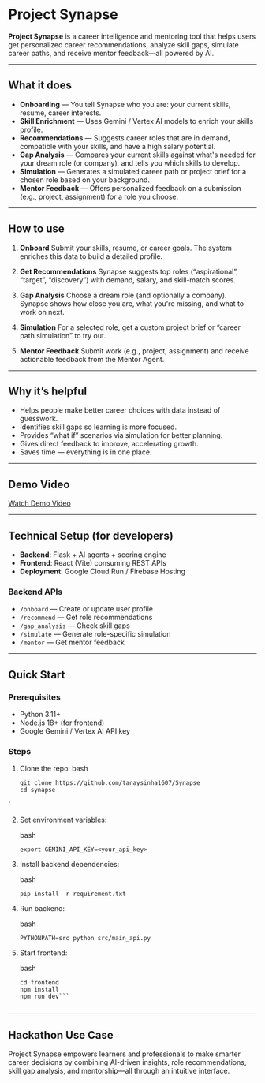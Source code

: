# Project Synapse

**Project Synapse** is a career intelligence and mentoring tool that helps users get personalized career recommendations, analyze skill gaps, simulate career paths, and receive mentor feedback—all powered by AI.

---

## What it does

- **Onboarding** — You tell Synapse who you are: your current skills, resume, career interests.  
- **Skill Enrichment** — Uses Gemini / Vertex AI models to enrich your skills profile.  
- **Recommendations** — Suggests career roles that are in demand, compatible with your skills, and have a high salary potential.  
- **Gap Analysis** — Compares your current skills against what's needed for your dream role (or company), and tells you which skills to develop.  
- **Simulation** — Generates a simulated career path or project brief for a chosen role based on your background.  
- **Mentor Feedback** — Offers personalized feedback on a submission (e.g., project, assignment) for a role you choose.  

---

## How to use

1. **Onboard** Submit your skills, resume, or career goals. The system enriches this data to build a detailed profile.  

2. **Get Recommendations** Synapse suggests top roles (“aspirational”, “target”, “discovery”) with demand, salary, and skill-match scores.  

3. **Gap Analysis** Choose a dream role (and optionally a company). Synapse shows how close you are, what you're missing, and what to work on next.  

4. **Simulation** For a selected role, get a custom project brief or “career path simulation” to try out.  

5. **Mentor Feedback** Submit work (e.g., project, assignment) and receive actionable feedback from the Mentor Agent.  

---

## Why it’s helpful

- Helps people make better career choices with data instead of guesswork.  
- Identifies skill gaps so learning is more focused.  
- Provides “what if” scenarios via simulation for better planning.  
- Gives direct feedback to improve, accelerating growth.  
- Saves time — everything is in one place.  

---

## Demo Video

[Watch Demo Video](https://drive.google.com/file/d/1iL-_EAE5aXNovKgEOcRaOL1oVkgFyfLD/view?usp=sharing)

---

## Technical Setup (for developers)

- **Backend**: Flask + AI agents + scoring engine  
- **Frontend**: React (Vite) consuming REST APIs  
- **Deployment**: Google Cloud Run / Firebase Hosting  

### Backend APIs

- `/onboard` — Create or update user profile  
- `/recommend` — Get role recommendations  
- `/gap_analysis` — Check skill gaps  
- `/simulate` — Generate role-specific simulation  
- `/mentor` — Get mentor feedback  

---

## Quick Start

### Prerequisites
- Python 3.11+
- Node.js 18+ (for frontend)
- Google Gemini / Vertex AI API key

### Steps

1. Clone the repo:
   bash
   ```
   git clone https://github.com/tanaysinha1607/Synapse
   cd synapse
   ```
`

2.  Set environment variables:

    bash
    ```
    export GEMINI_API_KEY=<your_api_key>
    ```
    

3.  Install backend dependencies:

    bash
    ```
    pip install -r requirement.txt
    ```
    

4.  Run backend:

    bash
    ```
    PYTHONPATH=src python src/main_api.py
    ```

5.  Start frontend:

    bash
    ```
    cd frontend
    npm install
    npm run dev```
    

-----

## Hackathon Use Case

Project Synapse empowers learners and professionals to make smarter career decisions by combining AI-driven insights, role recommendations, skill gap analysis, and mentorship—all through an intuitive interface.


```